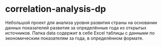 # correlation-analysis-dp
Небольшой проект для анализа уровня развития страны на основании данных показателей развития за определённые года из открытых источников.
Папка data содержит в себе Excel таблицы с данными по экономическим показателям за года, в определённом формате.
